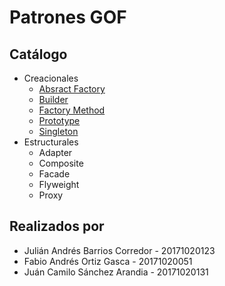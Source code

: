# Patrones GOF

## Catálogo

* Creacionales
    * [Absract Factory](./creacionales/abstract_factory/readme.md)
    * [Builder](./creacionales/buider/readme.md)
    * [Factory Method](./creacionales/factory_method/readme.md)
    * [Prototype](./creacionales/prototype/readme.md)
    * [Singleton](./creacionales/singleton/readme.md)
* Estructurales
    * Adapter
    * Composite
    * Facade
    * Flyweight
    * Proxy

## Realizados por
* Julián Andrés Barrios Corredor - 20171020123
* Fabio Andrés Ortiz Gasca - 20171020051
* Juán Camilo Sánchez Arandia - 20171020131
